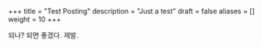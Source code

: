 +++
title = "Test Posting"
description = "Just a test"
draft = false
aliases = []
weight = 10
+++

되나? 되면 좋겠다. 제발.